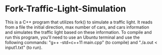 # Fork-Traffic-Light-Simulation
This is a C++ program that utilizes fork() to simulate a traffic light. It reads from a file the initial direction, max number of cars, and cars information and simulates the traffic light based on these information. To compile and run this program, you'll need to use an Ubuntu terminal and use the following commands: "g++ -std=c++11 main.cpp" (to compile) and "./a.out < input1.txt" (to run).
